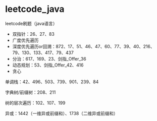 # leetcode_java
leetcode刷题（java语言）



- 双指针：26、27、83
- 广度优先遍历
- 深度优先遍历or回溯：872、17、51、46、47、60、77、39、40、216、79、130、133、417、79、437
- 分治：617、169、23、剑指_Offer_36
- 动态规划：53、剑指_Offer_42、416
- 贪心



单调栈：42、496、503、739、901、239、84

字典树/前缀树：208、211

树的层次遍历：102、107、199

异或：1442（一维异或前缀和）、1738（二维异或前缀和）